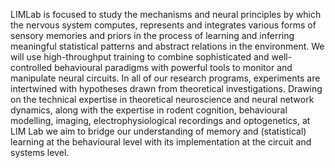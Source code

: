 LIMLab is focused to study the mechanisms and neural principles by which the nervous system computes, represents and integrates various forms of sensory memories and priors in the process of learning and inferring meaningful statistical patterns and abstract relations in the environment. We will use high-throughput training to combine sophisticated and well-controlled behavioural paradigms with powerful tools to monitor and manipulate neural circuits. In all of our research programs, experiments are intertwined with hypotheses drawn from theoretical investigations. Drawing on the technical expertise in theoretical neuroscience and neural network dynamics, along with the expertise in rodent cognition, behavioural modelling, imaging, electrophysiological recordings and optogenetics, at LIM Lab we aim to bridge our understanding of memory and (statistical) learning at the behavioural level with its implementation at the circuit and systems level. 
